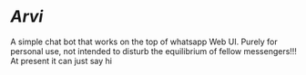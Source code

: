 # _Arvi_
A simple chat bot that works on the top of whatsapp Web UI. Purely for personal use, not intended to disturb the equilibrium of fellow messengers!!!
At present it can just say hi
